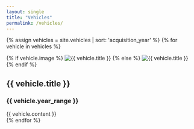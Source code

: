```yaml
---
layout: single
title: "Vehicles"
permalink: /vehicles/
---
```


{% assign vehicles = site.vehicles | sort: 'acquisition_year' %}
{% for vehicle in vehicles %}
  <div class="feature__wrapper">
    <div class="feature__item{% cycle '--left', '--right' %}">
      <div class="archive__item">
        <div class="archive__item-teaser">
          {% if vehicle.image %}
            <img src="{{ vehicle.image | relative_url }}" alt="{{ vehicle.title }}">
          {% else %}
            <img src="https://placehold.co/256?text=256x256+{{ vehicle.title | url_encode }}" alt="{{ vehicle.title }}">
          {% endif %}
        </div>
        <div class="archive__item-body">
          <h2 class="archive__item-title">{{ vehicle.title }}</h2>
          <h3 class="archive__item-subtitle">{{ vehicle.year_range }}</h3>
          <div class="archive__item-excerpt">
            {{ vehicle.content }}
          </div>
        </div>
      </div>
    </div>
  </div>
{% endfor %}
